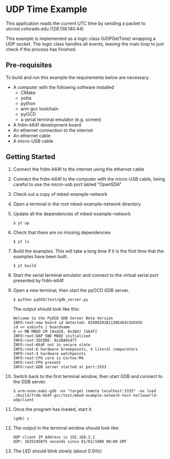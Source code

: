 # UDP Time Example
This application reads the current UTC time by sending a packet to utcnist.colorado.edu (128.138.140.44)

This example is implemented as a logic class (UDPGetTime) wrapping a UDP socket. The logic class handles all events, leaving the main loop to just check if the process has finished.

## Pre-requisites
To build and run this example the requirements below are necessary:
* A computer with the following software installed
  * CMake
  * yotta
  * python
  * arm gcc toolchain
  * pyOCD
  * a serial terminal emulator (e.g. screen)
* A frdm-k64f development board
* An ethernet connection to the internet
* An ethernet cable
* A micro-USB cable

## Getting Started
1. Connect the frdm-k64f to the internet using the ethernet cable
2. Connect the frdm-k64f to the computer with the micro-USB cable, being careful to use the micro-usb port labled "OpenSDA"
3. Check out a copy of mbed-example-network
4. Open a terminal in the root mbed-example-network directory
5. Update all the dependencies of mbed-example-network

    ```
    $ yt up
    ```
    
6. Check that there are no missing dependencies

    ```
    $ yt ls
    ```
    
7. Build the examples. This will take a long time if it is the first time that the examples have been built.

    ```
    $ yt build
    ```
    
8. Start the serial terminal emulator and connect to the virtual serial port presented by frdm-k64f.
9. Open a new terminal, then start the pyOCD GDB server.

    ```
    $ python pyOCD/test/gdb_server.py
    ```
    
    The output should look like this:
    
    ```
    Welcome to the PyOCD GDB Server Beta Version 
    INFO:root:new board id detected: 02400201B1130E4E4CXXXXXX
    id => usbinfo | boardname
    0 => MB MBED CM (0xd28, 0x204) [k64f]
    INFO:root:DAP SWD MODE initialised
    INFO:root:IDCODE: 0x2BA01477
    INFO:root:K64F not in secure state
    INFO:root:6 hardware breakpoints, 4 literal comparators
    INFO:root:4 hardware watchpoints
    INFO:root:CPU core is Cortex-M4
    INFO:root:FPU present
    INFO:root:GDB server started at port:3333
    ```
    
10. Switch back to the first terminal window, then start GDB and connect to the GDB server.

    ```
    $ arm-none-eabi-gdb -ex "target remote localhost:3333" -ex load ./build/frdm-k64f-gcc/test/mbed-example-network-test-helloworld-udpclient
    ```
    
11. Once the program has loaded, start it.

    ```
    (gdb) c
    ```
    
12. The output in the terminal window should look like:

    ```
    UDP client IP Address is 192.168.2.2
    UDP: 3635245075 seconds since 01/01/1900 00:00 GMT
    ```
    
13. The LED should blink slowly (about 0.5Hz)
